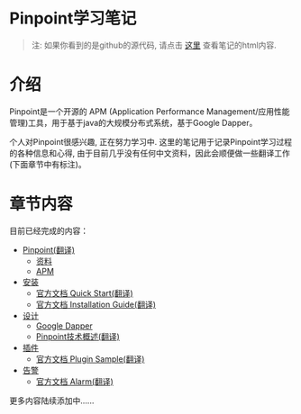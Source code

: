 Pinpoint学习笔记
============

> 注: 如果你看到的是github的源代码, 请点击 [这里](http://skyao.github.io/leaning-pinpoint/) 查看笔记的html内容.

# 介绍

Pinpoint是一个开源的 APM (Application Performance Management/应用性能管理)工具，用于基于java的大规模分布式系统，基于Google Dapper。

个人对Pinpoint很感兴趣, 正在努力学习中. 这里的笔记用于记录Pinpoint学习过程的各种信息和心得, 由于目前几乎没有任何中文资料，因此会顺便做一些翻译工作(下面章节中有标注)。

# 章节内容

目前已经完成的内容：

* [Pinpoint(翻译)](introduction/index.md)
	* [资料](introduction/data.md)
	* [APM](introduction/apm.md)
* [安装](installation/index.md)
	* [官方文档 Quick Start(翻译)](installation/quickstart.md)
	* [官方文档 Installation Guide(翻译)](installation/guide.md)
* [设计](design/index.md)
	* [Google Dapper](design/dapper/index.md)
	* [Pinpoint技术概述(翻译)](design/technical_overview.md)
* [插件](plugin/index.md)
	* [官方文档 Plugin Sample(翻译)](plugin/plugin_sample.md)
* [告警](alarm/index.md)
	* [官方文档 Alarm(翻译)](alarm/alarm.md)

更多内容陆续添加中......

